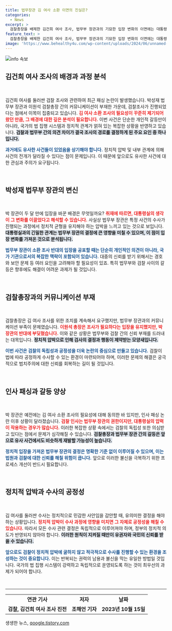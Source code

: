 ```yaml
---
title: 법무장관 김 여사 소환 이면의 진실은?
categories:
  - News
excerpt: >
  검찰총장을 배제한 김건희 여사 조사, 법무부 장관과의 기묘한 입장 변화의 이면에는 대통령실의 압력이? 두 달 전 공감대에서 불신임으로의 급전환, 그 배경을 파헤쳐봅니다! 클릭하세요!
feature_text: >
  검찰총장을 배제한 김건희 여사 조사, 법무부 장관과의 기묘한 입장 변화의 이면에는 대통령실의 압력이? 두 달 전 공감대에서 불신임으로의 급전환, 그 배경을 파헤쳐봅니다! 클릭하세요!
image: 'https://www.behealthy4u.com/wp-content/uploads/2024/06/unnamed-file.png'
---
```


<p><img src="https://www.behealthy4u.com/wp-content/uploads/2024/06/unnamed-file.png" alt="info 속보" /></p>

<h2 data-ke-size="size26">김건희 여사 조사의 배경과 과정 분석</h2>

<p data-ke-size="size16">&nbsp;</p>

<p>김건희 여사를 둘러싼 검찰 조사와 관련하여 최근 패싱 논란이 발생했습니다. 박성재 법무부 장관과 이원석 검찰총장 간의 커뮤니케이션이 부재한 가운데, 검찰조사가 진행되었다는 점에서 이목이 집중되고 있습니다. <b><span style="color: #ee2323;">김 여사 소환 조사의 필요성이 꾸준히 제기되어 왔던 만큼, 그 배경에 대한 깊은 분석이 필요합니다.</span></b> 이번 사건은 단순한 개인적 갈등만이 아니라, 국가의 법 집행 시스템과 정치적 관계가 얽혀 있는 복잡한 상황을 반영하고 있습니다. <b><span style="background-color: #21538527;">검찰과 법무부 간의 의견 차이가 결국 조사의 경로를 결정하게 된 주요 요인 중 하나입니다.</span></b></p>

<p><b><span style="color: #1a5490;">과거에도 유사한 사건들이 있었음을 상기해야 합니다.</span></b> 정치적 압박 및 내부 관계에 의해 사건의 전개가 달라질 수 있다는 점이 문제입니다. 이 때문에 앞으로도 유사한 사건에 대한 관심과 주의가 요구됩니다.</p>

<p data-ke-size="size16">&nbsp;</p>

<h2 data-ke-size="size26">박성재 법무부 장관의 변신</h2>

<p data-ke-size="size16">&nbsp;</p>

<p>박 장관이 두 달 만에 입장을 바꾼 배경은 무엇일까요? <b><span style="color: #ee2323;">취재에 따르면, 대통령실의 생각이 그 변화를 이끌었다고 해석할 수 있습니다.</span></b> 사실상 법무부 장관은 특정 사건의 수사가 진행되는 과정에서 정치적 균형을 유지해야 하는 압박을 느끼고 있는 것으로 보입니다. <b><span style="background-color: #21538527;">대통령실과의 긴밀한 관계는 법무부 장관의 결정에 큰 영향을 미칠 수 있으며, 이 점이 입장 변화를 가져온 것으로 분석됩니다.</span></b></p>

<p><b><span style="color: #1a5490;">법무부 장관이 소환 조사 반대의 입장을 공표할 때는 단순히 개인적인 의견이 아니라, 국가 기관으로서의 복잡한 맥락이 포함되어 있습니다.</span></b> 대중의 신뢰를 받기 위해서는 경호와 보안 문제 등 여러 요인을 고려해야 할 필요성이 있죠. 특히 법무부와 검찰 사이의 갈등은 향후에도 해결이 어려운 과제가 될 것입니다.</p>

<p data-ke-size="size16">&nbsp;</p>

<h2 data-ke-size="size26">검찰총장과의 커뮤니케이션 부재</h2>

<p data-ke-size="size16">&nbsp;</p>

<p>검찰총장은 김 여사 조사를 위한 조치를 계속해서 요구했지만, 법무부 장관과의 커뮤니케이션 부족이 문제였습니다. <b><span style="color: #ee2323;">이원석 총장은 조사가 필요하다는 입장을 유지했지만, 박 장관의 반대에 부딪혔습니다.</span></b> 이와 같은 상황은 법무부와 검찰 간의 신뢰 부재를 드러내는 대목입니다. <b><span style="background-color: #21538527;">정치적 압박으로 인해 검사의 결정과 행동이 제약받는 모양새입니다.</span></b></p>

<p><b><span style="color: #1a5490;">이번 사건은 검찰의 독립성과 공정성을 더욱 논란의 중심으로 만들고 있습니다.</span></b> 검찰이 법에 따라 공정하게 수사할 수 있는 환경이 마련되어야 하며, 이러한 문제의 해결은 궁극적으로 법치주의에 대한 신뢰를 회복하는 길이 될 것입니다.</p>

<p data-ke-size="size16">&nbsp;</p>

<h2 data-ke-size="size26">인사 패싱과 갈등 양상</h2>

<p data-ke-size="size16">&nbsp;</p>

<p>박 장관은 예전에는 김 여사 소환 조사의 필요성에 대해 동의한 바 있지만, 인사 패싱 논란 이후 상황이 달라졌습니다. <b><span style="color: #ee2323;">검찰 인사는 법무부 장관의 권한이지만, 대통령실의 압력이 작용하는 경우가 많습니다.</span></b> 이러한 복잡한 상황 속에서는 검찰의 독립성 또한 의심받고 있다는 점에서 문제가 심각해질 수 있습니다. <b><span style="background-color: #21538527;">검찰총장과 법무부 장관 간의 갈등은 앞으로 유사 사건에서도 비슷하게 재발할 가능성이 높습니다.</span></b></p>

<p><b><span style="color: #1a5490;">정치적 입장을 가져온 법무부 장관의 결정은 명확한 기준 없이 이루어질 수 있으며, 이는 법원과 검찰에 대한 신뢰를 해칠 위험이 큽니다.</span></b> 앞으로 이러한 불신을 극복하기 위한 프로세스 개선이 반드시 필요합니다.</p>

<p data-ke-size="size16">&nbsp;</p>

<h2 data-ke-size="size26">정치적 압박과 수사의 공정성</h2>

<p data-ke-size="size16">&nbsp;</p>

<p>김 여사를 둘러싼 수사는 정치적으로 민감한 사안임을 감안할 때, 유의미한 결정을 해야 하는 상황입니다. <b><span style="color: #ee2323;">정치적 압박이 수사 과정에 영향을 미치면 그 자체로 공정성을 해칠 수 있습니다.</span></b> 따라서 모든 수사 관련 결정은 독립적으로 이루어져야 하며, 정부의 정치적 의도가 반영되지 않아야 합니다. <b><span style="background-color: #21538527;">이러한 원칙이 지켜질 때만이 유권자와 국민의 신뢰를 받을 수 있습니다.</span></b></p>

<p><b><span style="color: #1a5490;">앞으로도 검찰이 정치적 압박에 굴하지 않고 적극적으로 수사를 진행할 수 있는 환경을 조성하는 것이 중요합니다.</span></b> 이는 반복되는 권력의 남용과 불신을 막는 유일한 방법일 것입니다. 국가의 법 집행 시스템이 강력하고 독립적으로 운영되도록 하는 것이 최우선의 과제가 되어야 합니다.</p>

<p data-ke-size="size16">&nbsp;</p>

<hr>

<table style="width: 100%;">
<tr>
<td style="text-align: center; height: 17px;"><b>연관 기사</b></td>
<td style="text-align: center; height: 17px;"><b>저자</b></td>
<td style="text-align: center; height: 17px;"><b>날짜</b></td>
</tr>
<tr>
<td style="text-align: center; height: 17px;"><b>검찰, 김건희 여사 조사 진전</b></td>
<td style="text-align: center; height: 17px;"><b>조해언 기자</b></td>
<td style="text-align: center; height: 17px;"><b>2023년 10월 15일</b></td>
</tr>
</table>
생생한 뉴스, <a href="https://qoogle.tistory.com" rel="dofollow">qoogle.tistory.com</a>


